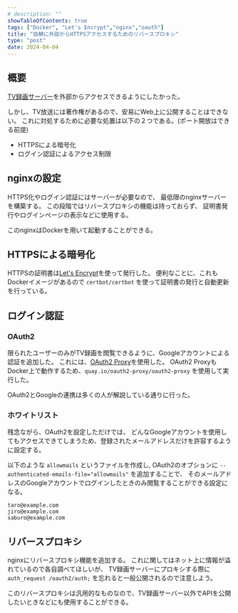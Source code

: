 ```yaml
---
# description: ""
showTableOfContents: true
tags: ["Docker", "Let's Encrypt","nginx","oauth"]
title: "自鯖に外部からHTTPSアクセスするためのリバースプロキシ"
type: "post"
date: 2024-04-04
---
```


## 概要
[TV録画サーバー](/Portfolio/posts/tv_rec/)を外部からアクセスできるようにしたかった。


しかし、TV放送には著作権があるので、安易にWeb上に公開することはできない。
これに対処するために必要な処置は以下の２つである。(ポート開放はできる前提)
- HTTPSによる暗号化
- ログイン認証によるアクセス制限

## nginxの設定
HTTPS化やログイン認証にはサーバーが必要なので、
最低限のnginxサーバーを構築する。
この段階ではリバースプロキシの機能は持っておらず、
証明書発行やログインページの表示などに使用する。

このnginxはDockerを用いて起動することができる。


## HTTPSによる暗号化
HTTPSの証明書は[Let's Encrypt](https://letsencrypt.org/ja/)を使って発行した。
便利なことに、これもDockerイメージがあるので `certbot/certbot` を使って証明書の発行と自動更新を行っている。

## ログイン認証
### OAuth2
限られたユーザーのみがTV録画を閲覧できるように、Googleアカウントによる認証を追加した。
これには、[OAuth2 Proxy](https://oauth2-proxy.github.io/oauth2-proxy/)を使用した。
OAuth2 ProxyもDocker上で動作するため、`quay.io/oauth2-proxy/oauth2-proxy` を使用して実行した。

OAuth2とGoogleの連携は多くの人が解説している通りに行った。

### ホワイトリスト
残念ながら、OAuth2を設定しただけでは、
どんなGoogleアカウントを使用してもアクセスできてしまうため、登録されたメールアドレスだけを許容するように設定する。

以下のような `allowmails` というファイルを作成し, 
OAuth2のオプションに `--authenticated-emails-file="allowmails"` を追加することで、
そのメールアドレスのGoogleアカウントでログインしたときのみ閲覧することができる設定になる。
```
taro@example.com
jiro@example.com
saburo@example.com
```

## リバースプロキシ
nginxにリバースプロキシ機能を追加する。
これに関してはネット上に情報が溢れているので各自調べてほしいが、
TV録画サーバーにプロキシする際に `auth_request /oauth2/auth;` を忘れると一般公開されるので注意しよう。

このリバースプロキシは汎用的なものなので、TV録画サーバー以外でAPIを公開したいときなどにも使用することができる。
